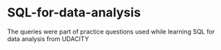 # SQL-for-data-analysis
The queries were part of practice questions used while learning SQL for data analysis from UDACITY
